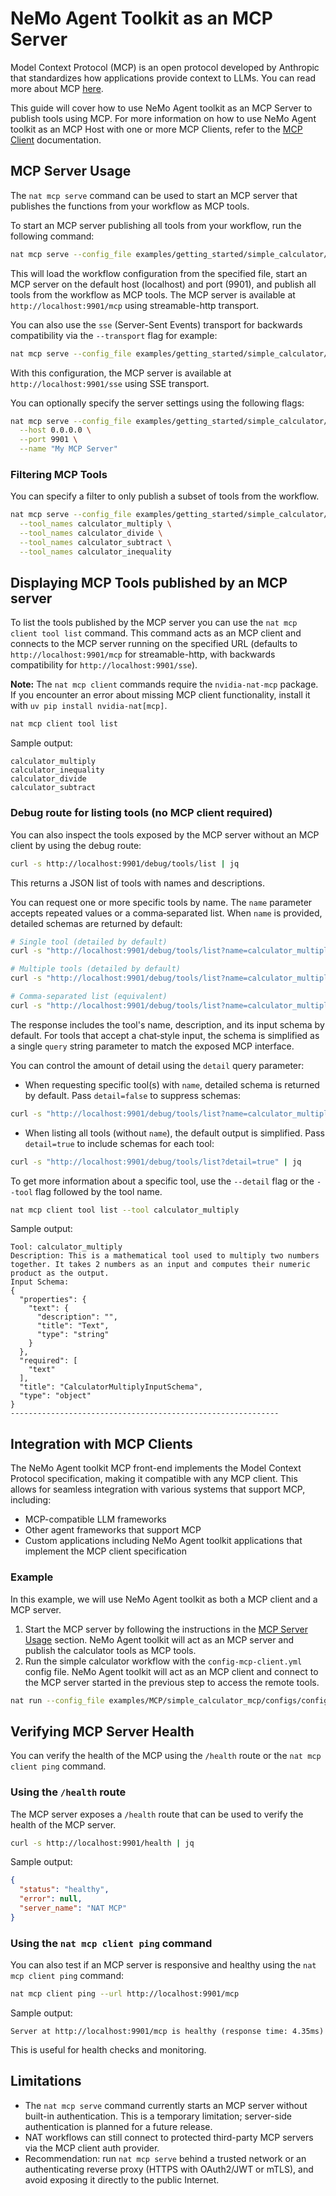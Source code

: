 <!--
SPDX-FileCopyrightText: Copyright (c) 2025, NVIDIA CORPORATION & AFFILIATES. All rights reserved.
SPDX-License-Identifier: Apache-2.0

Licensed under the Apache License, Version 2.0 (the "License");
you may not use this file except in compliance with the License.
You may obtain a copy of the License at

http://www.apache.org/licenses/LICENSE-2.0

Unless required by applicable law or agreed to in writing, software
distributed under the License is distributed on an "AS IS" BASIS,
WITHOUT WARRANTIES OR CONDITIONS OF ANY KIND, either express or implied.
See the License for the specific language governing permissions and
limitations under the License.
-->

# NeMo Agent Toolkit as an MCP Server

Model Context Protocol (MCP) is an open protocol developed by Anthropic that standardizes how applications provide context to LLMs. You can read more about MCP [here](https://modelcontextprotocol.io/introduction).

This guide will cover how to use NeMo Agent toolkit as an MCP Server to publish tools using MCP. For more information on how to use NeMo Agent toolkit as an MCP Host with one or more MCP Clients, refer to the [MCP Client](./mcp-client.md) documentation.

## MCP Server Usage

The `nat mcp serve` command can be used to start an MCP server that publishes the functions from your workflow as MCP tools.

To start an MCP server publishing all tools from your workflow, run the following command:

```bash
nat mcp serve --config_file examples/getting_started/simple_calculator/configs/config.yml
```

This will load the workflow configuration from the specified file, start an MCP server on the default host (localhost) and port (9901), and publish all tools from the workflow as MCP tools. The MCP server is available at `http://localhost:9901/mcp` using streamable-http transport.

You can also use the `sse` (Server-Sent Events) transport for backwards compatibility via the `--transport` flag for example:
```bash
nat mcp serve --config_file examples/getting_started/simple_calculator/configs/config.yml --transport sse
```
With this configuration, the MCP server is available at `http://localhost:9901/sse` using SSE transport.

You can optionally specify the server settings using the following flags:
```bash
nat mcp serve --config_file examples/getting_started/simple_calculator/configs/config.yml \
  --host 0.0.0.0 \
  --port 9901 \
  --name "My MCP Server"
```

### Filtering MCP Tools
You can specify a filter to only publish a subset of tools from the workflow.

```bash
nat mcp serve --config_file examples/getting_started/simple_calculator/configs/config.yml \
  --tool_names calculator_multiply \
  --tool_names calculator_divide \
  --tool_names calculator_subtract \
  --tool_names calculator_inequality
```

## Displaying MCP Tools published by an MCP server

To list the tools published by the MCP server you can use the `nat mcp client tool list` command. This command acts as an MCP client and connects to the MCP server running on the specified URL (defaults to `http://localhost:9901/mcp` for streamable-http, with backwards compatibility for `http://localhost:9901/sse`).

**Note:** The `nat mcp client` commands require the `nvidia-nat-mcp` package. If you encounter an error about missing MCP client functionality, install it with `uv pip install nvidia-nat[mcp]`.

```bash
nat mcp client tool list
```

Sample output:
```
calculator_multiply
calculator_inequality
calculator_divide
calculator_subtract
```

### Debug route for listing tools (no MCP client required)
You can also inspect the tools exposed by the MCP server without an MCP client by using the debug route:

```bash
curl -s http://localhost:9901/debug/tools/list | jq
```

This returns a JSON list of tools with names and descriptions.

You can request one or more specific tools by name. The `name` parameter accepts repeated values or a comma‑separated list. When `name` is provided, detailed schemas are returned by default:

```bash
# Single tool (detailed by default)
curl -s "http://localhost:9901/debug/tools/list?name=calculator_multiply" | jq

# Multiple tools (detailed by default)
curl -s "http://localhost:9901/debug/tools/list?name=calculator_multiply&name=calculator_divide" | jq

# Comma-separated list (equivalent)
curl -s "http://localhost:9901/debug/tools/list?name=calculator_multiply,calculator_divide" | jq
```

The response includes the tool's name, description, and its input schema by default. For tools that accept a chat‑style input, the schema is simplified as a single `query` string parameter to match the exposed MCP interface.

You can control the amount of detail using the `detail` query parameter:

- When requesting specific tool(s) with `name`, detailed schema is returned by default. Pass `detail=false` to suppress schemas:

```bash
curl -s "http://localhost:9901/debug/tools/list?name=calculator_multiply&detail=false" | jq
```

- When listing all tools (without `name`), the default output is simplified. Pass `detail=true` to include schemas for each tool:

```bash
curl -s "http://localhost:9901/debug/tools/list?detail=true" | jq
```

To get more information about a specific tool, use the `--detail` flag or the `--tool` flag followed by the tool name.

```bash
nat mcp client tool list --tool calculator_multiply
```

Sample output:
```
Tool: calculator_multiply
Description: This is a mathematical tool used to multiply two numbers together. It takes 2 numbers as an input and computes their numeric product as the output.
Input Schema:
{
  "properties": {
    "text": {
      "description": "",
      "title": "Text",
      "type": "string"
    }
  },
  "required": [
    "text"
  ],
  "title": "CalculatorMultiplyInputSchema",
  "type": "object"
}
------------------------------------------------------------
```
## Integration with MCP Clients

The NeMo Agent toolkit MCP front-end implements the Model Context Protocol specification, making it compatible with any MCP client. This allows for seamless integration with various systems that support MCP, including:

- MCP-compatible LLM frameworks
- Other agent frameworks that support MCP
- Custom applications including NeMo Agent toolkit applications that implement the MCP client specification

### Example
In this example, we will use NeMo Agent toolkit as both a MCP client and a MCP server.

1. Start the MCP server by following the instructions in the [MCP Server Usage](#mcp-server-usage) section. NeMo Agent toolkit will act as an MCP server and publish the calculator tools as MCP tools.
2. Run the simple calculator workflow with the `config-mcp-client.yml` config file. NeMo Agent toolkit will act as an MCP client and connect to the MCP server started in the previous step to access the remote tools.
```bash
nat run --config_file examples/MCP/simple_calculator_mcp/configs/config-mcp-client.yml --input "Is 2 times 2 greater than the current hour?"
```

## Verifying MCP Server Health
You can verify the health of the MCP using the `/health` route or the `nat mcp client ping` command.

### Using the `/health` route
The MCP server exposes a `/health` route that can be used to verify the health of the MCP server.

```bash
curl -s http://localhost:9901/health | jq
```

Sample output:
```json
{
  "status": "healthy",
  "error": null,
  "server_name": "NAT MCP"
}
```

### Using the `nat mcp client ping` command
You can also test if an MCP server is responsive and healthy using the `nat mcp client ping` command:
```bash
nat mcp client ping --url http://localhost:9901/mcp
```

Sample output:
```
Server at http://localhost:9901/mcp is healthy (response time: 4.35ms)
```
This is useful for health checks and monitoring.

## Limitations
- The `nat mcp serve` command currently starts an MCP server without built-in authentication. This is a temporary limitation; server-side authentication is planned for a future release.
- NAT workflows can still connect to protected third-party MCP servers via the MCP client auth provider.
- Recommendation: run `nat mcp serve` behind a trusted network or an authenticating reverse proxy (HTTPS with OAuth2/JWT or mTLS), and avoid exposing it directly to the public Internet.
